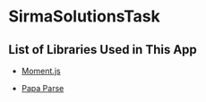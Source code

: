 # SirmaSolutionsTask

## List of Libraries Used in This App

- [Moment.js](https://momentjs.com/)

- [Papa Parse](https://www.npmjs.com/package/ngx-papaparse)
